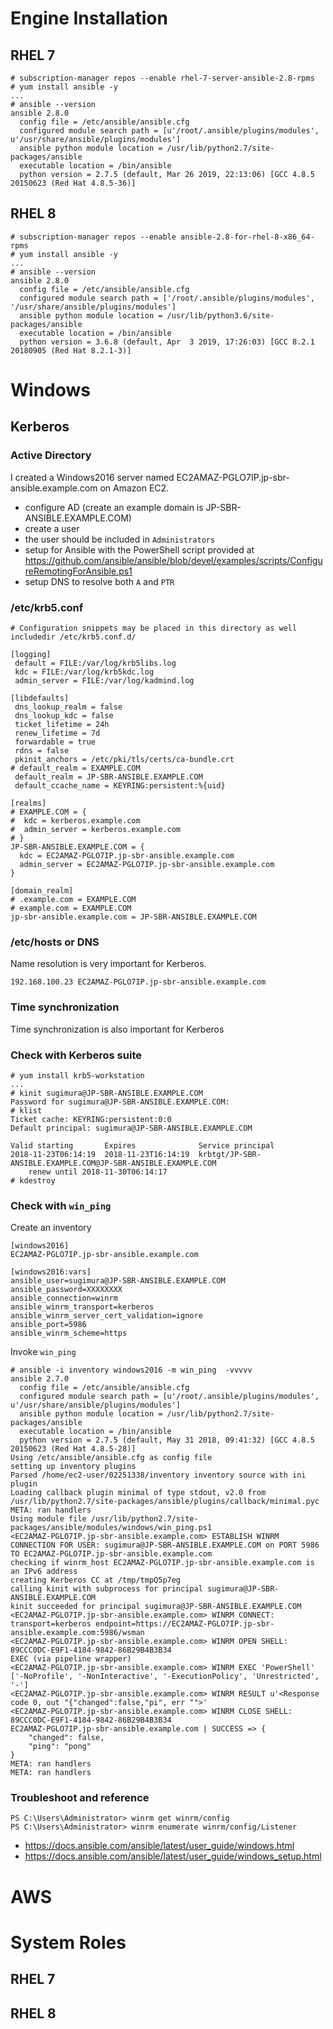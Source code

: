 # Engine Installation

## RHEL 7

```
# subscription-manager repos --enable rhel-7-server-ansible-2.8-rpms
# yum install ansible -y
...
# ansible --version
ansible 2.8.0
  config file = /etc/ansible/ansible.cfg
  configured module search path = [u'/root/.ansible/plugins/modules', u'/usr/share/ansible/plugins/modules']
  ansible python module location = /usr/lib/python2.7/site-packages/ansible
  executable location = /bin/ansible
  python version = 2.7.5 (default, Mar 26 2019, 22:13:06) [GCC 4.8.5 20150623 (Red Hat 4.8.5-36)]
```

## RHEL 8

```
# subscription-manager repos --enable ansible-2.8-for-rhel-8-x86_64-rpms
# yum install ansible -y
...
# ansible --version
ansible 2.8.0
  config file = /etc/ansible/ansible.cfg
  configured module search path = ['/root/.ansible/plugins/modules', '/usr/share/ansible/plugins/modules']
  ansible python module location = /usr/lib/python3.6/site-packages/ansible
  executable location = /bin/ansible
  python version = 3.6.8 (default, Apr  3 2019, 17:26:03) [GCC 8.2.1 20180905 (Red Hat 8.2.1-3)]
```

# Windows

## Kerberos

### Active Directory

I created a Windows2016 server named EC2AMAZ-PGLO7IP.jp-sbr-ansible.example.com on Amazon EC2.

* configure AD (create an example domain is JP-SBR-ANSIBLE.EXAMPLE.COM)
* create a user
* the user should be included in `Administrators`
* setup for Ansible with the PowerShell script provided at https://github.com/ansible/ansible/blob/devel/examples/scripts/ConfigureRemotingForAnsible.ps1
* setup DNS to resolve both `A` and `PTR`

### /etc/krb5.conf

```
# Configuration snippets may be placed in this directory as well
includedir /etc/krb5.conf.d/

[logging]
 default = FILE:/var/log/krb5libs.log
 kdc = FILE:/var/log/krb5kdc.log
 admin_server = FILE:/var/log/kadmind.log

[libdefaults]
 dns_lookup_realm = false
 dns_lookup_kdc = false
 ticket_lifetime = 24h
 renew_lifetime = 7d
 forwardable = true
 rdns = false
 pkinit_anchors = /etc/pki/tls/certs/ca-bundle.crt
# default_realm = EXAMPLE.COM
 default_realm = JP-SBR-ANSIBLE.EXAMPLE.COM
 default_ccache_name = KEYRING:persistent:%{uid}

[realms]
# EXAMPLE.COM = {
#  kdc = kerberos.example.com
#  admin_server = kerberos.example.com
# }
JP-SBR-ANSIBLE.EXAMPLE.COM = {
  kdc = EC2AMAZ-PGLO7IP.jp-sbr-ansible.example.com
  admin_server = EC2AMAZ-PGLO7IP.jp-sbr-ansible.example.com
}

[domain_realm]
# .example.com = EXAMPLE.COM
# example.com = EXAMPLE.COM
jp-sbr-ansible.example.com = JP-SBR-ANSIBLE.EXAMPLE.COM
```

### /etc/hosts or DNS

Name resolution is very important for Kerberos.

```
192.168.100.23 EC2AMAZ-PGLO7IP.jp-sbr-ansible.example.com
```

### Time synchronization

Time synchronization is also important for Kerberos

### Check with Kerberos suite

```
# yum install krb5-workstation
...
# kinit sugimura@JP-SBR-ANSIBLE.EXAMPLE.COM
Password for sugimura@JP-SBR-ANSIBLE.EXAMPLE.COM:
# klist
Ticket cache: KEYRING:persistent:0:0
Default principal: sugimura@JP-SBR-ANSIBLE.EXAMPLE.COM

Valid starting       Expires              Service principal
2018-11-23T06:14:19  2018-11-23T16:14:19  krbtgt/JP-SBR-ANSIBLE.EXAMPLE.COM@JP-SBR-ANSIBLE.EXAMPLE.COM
	renew until 2018-11-30T06:14:17
# kdestroy
```

### Check with `win_ping`

Create an inventory

```
[windows2016]
EC2AMAZ-PGLO7IP.jp-sbr-ansible.example.com

[windows2016:vars]
ansible_user=sugimura@JP-SBR-ANSIBLE.EXAMPLE.COM
ansible_password=XXXXXXXX
ansible_connection=winrm
ansible_winrm_transport=kerberos
ansible_winrm_server_cert_validation=ignore
ansible_port=5986
ansible_winrm_scheme=https
```

Invoke `win_ping`

```
# ansible -i inventory windows2016 -m win_ping  -vvvvv
ansible 2.7.0
  config file = /etc/ansible/ansible.cfg
  configured module search path = [u'/root/.ansible/plugins/modules', u'/usr/share/ansible/plugins/modules']
  ansible python module location = /usr/lib/python2.7/site-packages/ansible
  executable location = /bin/ansible
  python version = 2.7.5 (default, May 31 2018, 09:41:32) [GCC 4.8.5 20150623 (Red Hat 4.8.5-28)]
Using /etc/ansible/ansible.cfg as config file
setting up inventory plugins
Parsed /home/ec2-user/02251338/inventory inventory source with ini plugin
Loading callback plugin minimal of type stdout, v2.0 from /usr/lib/python2.7/site-packages/ansible/plugins/callback/minimal.pyc
META: ran handlers
Using module file /usr/lib/python2.7/site-packages/ansible/modules/windows/win_ping.ps1
<EC2AMAZ-PGLO7IP.jp-sbr-ansible.example.com> ESTABLISH WINRM CONNECTION FOR USER: sugimura@JP-SBR-ANSIBLE.EXAMPLE.COM on PORT 5986 TO EC2AMAZ-PGLO7IP.jp-sbr-ansible.example.com
checking if winrm_host EC2AMAZ-PGLO7IP.jp-sbr-ansible.example.com is an IPv6 address
creating Kerberos CC at /tmp/tmpQ5p7eg
calling kinit with subprocess for principal sugimura@JP-SBR-ANSIBLE.EXAMPLE.COM
kinit succeeded for principal sugimura@JP-SBR-ANSIBLE.EXAMPLE.COM
<EC2AMAZ-PGLO7IP.jp-sbr-ansible.example.com> WINRM CONNECT: transport=kerberos endpoint=https://EC2AMAZ-PGLO7IP.jp-sbr-ansible.example.com:5986/wsman
<EC2AMAZ-PGLO7IP.jp-sbr-ansible.example.com> WINRM OPEN SHELL: 89CCC0DC-E9F1-4184-9842-86B29B4B3B34
EXEC (via pipeline wrapper)
<EC2AMAZ-PGLO7IP.jp-sbr-ansible.example.com> WINRM EXEC 'PowerShell' ['-NoProfile', '-NonInteractive', '-ExecutionPolicy', 'Unrestricted', '-']
<EC2AMAZ-PGLO7IP.jp-sbr-ansible.example.com> WINRM RESULT u'<Response code 0, out "{"changed":false,"pi", err "">'
<EC2AMAZ-PGLO7IP.jp-sbr-ansible.example.com> WINRM CLOSE SHELL: 89CCC0DC-E9F1-4184-9842-86B29B4B3B34
EC2AMAZ-PGLO7IP.jp-sbr-ansible.example.com | SUCCESS => {
    "changed": false, 
    "ping": "pong"
}
META: ran handlers
META: ran handlers
```

### Troubleshoot and reference

```
PS C:\Users\Administrator> winrm get winrm/config
PS C:\Users\Administrator> winrm enumerate winrm/config/Listener
```

* https://docs.ansible.com/ansible/latest/user_guide/windows.html
* https://docs.ansible.com/ansible/latest/user_guide/windows_setup.html

# AWS

# System Roles

## RHEL 7

## RHEL 8
